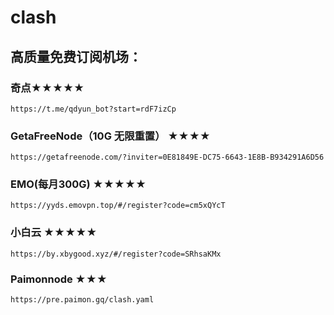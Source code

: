 # clash

## 高质量免费订阅机场：

### 奇点★★★★★
```
https://t.me/qdyun_bot?start=rdF7izCp
```
### GetaFreeNode（10G 无限重置） ★★★★
```
https://getafreenode.com/?inviter=0E81849E-DC75-6643-1E8B-B934291A6D56
```
### EMO(每月300G) ★★★★★
```
https://yyds.emovpn.top/#/register?code=cm5xQYcT
```
### 小白云 ★★★★★
```
https://by.xbygood.xyz/#/register?code=SRhsaKMx
```
### Paimonnode ★★★
```
https://pre.paimon.gq/clash.yaml
```

